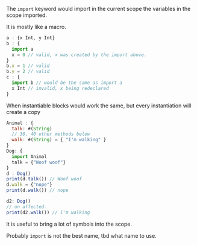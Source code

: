 The `import` keyword would import in the current scope the variables in the scope imported. 


It is mostly like a macro. 


```js
a : {x Int, y Int}
b : {
  import a
  x = 0 // valid, x was created by the import above.
}
b.x = 1 // valid
b.y = 2 // valid
c : { 
  import b // would be the same as import a
  x Int // invalid, x being redeclared
}
```

When instantiable blocks would work the same, but every instantiation will create a copy

```js
Animal : {
  talk: #(String)
  // 30, 40 other methods below 
  walk: #(String) = { "I'm walking" }
}
Dog: {
  import Animal
  talk = {"Woof woof"}
}
d : Dog()
print(d.talk()) // Woof woof
d.walk = {"nope"}
print(d.walk()) // nope

d2: Dog()
// un affected.
print(d2.walk()) // I'm walking

```

It is useful to bring a lot of symbols into the scope. 

Probably `import` is not the best name, tbd what name to use. 

